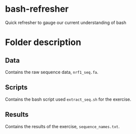 # bash-refresher
Quick refresher to gauge our current understanding of bash

# Folder description

## Data

Contains the raw sequence data, `nrf1_seq.fa`.

## Scripts

Contains the bash script used `extract_seq.sh` for the exercise.

## Results

Contains the results of the exercise, `sequence_names.txt`.
